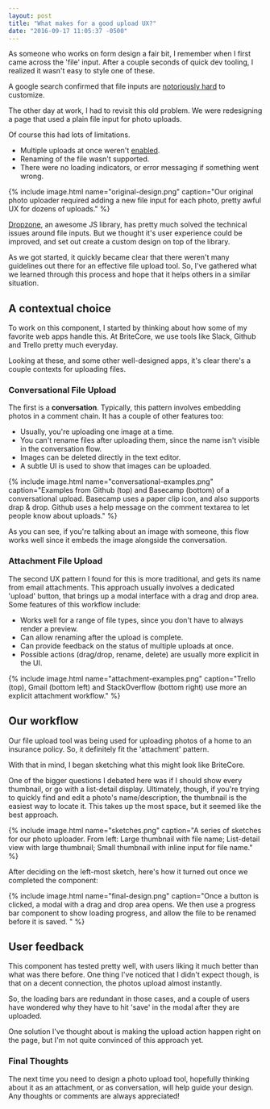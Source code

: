 ```yaml
---
layout: post
title: "What makes for a good upload UX?"
date: "2016-09-17 11:05:37 -0500"
---
```


As someone who works on form design a fair bit, I remember when I first came across the 'file' input. After a couple seconds of quick dev tooling, I realized it wasn't easy to style one of these.

A google search confirmed that file inputs are [notoriously hard](http://stackoverflow.com/questions/572768/styling-an-input-type-file-button) to customize.

The other day at work, I had to revisit this old problem. We were redesigning a page that used a plain file input for photo uploads.

Of course this had lots of limitations.

* Multiple uploads at once weren't [enabled](https://developer.mozilla.org/en-US/docs/Web/API/HTMLInputElement/multiple).
* Renaming of the file wasn't supported.
* There were no loading indicators, or error messaging if something went wrong.

{% include image.html name="original-design.png" caption="Our original photo uploader required adding a new file input for each photo, pretty awful UX for dozens of uploads." %}

[Dropzone](http://www.dropzonejs.com/), an awesome JS library, has pretty much solved the technical issues around file inputs. But we thought it's user experience could be improved, and set out create a custom design on top of the library.

As we got started, it quickly became clear that there weren't many guidelines out there for an effective file upload tool. So, I've gathered what we learned through this process and hope that it helps others in a similar situation.

## A contextual choice

To work on this component, I started by thinking about how some of my favorite web apps handle this. At BriteCore, we use tools like Slack, Github and Trello pretty much everyday.

Looking at these, and some other well-designed apps, it's clear there's a couple contexts for uploading files.

### Conversational File Upload

The first is a **conversation**. Typically, this pattern involves embedding photos in a comment chain. It has a couple of other features too:

* Usually, you're uploading one image at a time.
* You can't rename files after uploading them, since the name isn't visible in the conversation flow.
* Images can be deleted directly in the text editor.
* A subtle UI is used to show that images can be uploaded.

{% include image.html name="conversational-examples.png" caption="Examples from Github (top) and Basecamp (bottom) of a conversational upload. Basecamp uses a paper clip icon, and also supports drap & drop. Github uses a help message on the comment textarea to let people know about uploads." %}

As you can see, if you're talking about an image with someone, this flow works well since it embeds the image alongside the conversation.

### Attachment File Upload

The second UX pattern I found for this is more traditional, and gets its name from email attachments. This approach usually involves a dedicated 'upload' button, that brings up a modal interface with a drag and drop area. Some features of this workflow include:

* Works well for a range of file types, since you don't have to always render a preview.
* Can allow renaming after the upload is complete.
* Can provide feedback on the status of multiple uploads at once.
* Possible actions (drag/drop, rename, delete) are usually more explicit in the UI.

{% include image.html name="attachment-examples.png" caption="Trello (top), Gmail (bottom left) and StackOverflow (bottom right) use more an explicit attachment workflow." %}

## Our workflow

Our file upload tool was being used for uploading photos of a home to an insurance policy. So, it definitely fit the 'attachment' pattern.

With that in mind, I began sketching what this might look like BriteCore.

One of the bigger questions I debated here was if I should show every thumbnail, or go with a list-detail display. Ultimately, though, if you're trying to quickly find and edit a photo's name/description, the thumbnail is the easiest way to locate it. This takes up the most space, but it seemed like the best approach.

{% include image.html name="sketches.png" caption="A series of sketches for our photo uploader. From left: Large thumbnail with file name; List-detail view with large thumbnail; Small thumbnail with inline input for file name." %}

After deciding on the left-most sketch, here's how it turned out once we completed the component:

{% include image.html name="final-design.png" caption="Once a button is clicked, a modal with a drag and drop area opens. We then use a progress bar component to show loading progress, and allow the file to be renamed before it is saved. " %}

## User feedback

This component has tested pretty well, with users liking it much better than what was there before. One thing I've noticed that I didn't expect though, is that on a decent connection, the photos upload almost instantly.

So, the loading bars are redundant in those cases, and a couple of users have wondered why they have to hit 'save' in the modal after they are uploaded.

One solution I've thought about is making the upload action happen right on the page, but I'm not quite convinced of this approach yet.

### Final Thoughts

The next time you need to design a photo upload tool, hopefully thinking about it as an attachment, or as conversation, will help guide your design. Any thoughts or comments are always appreciated!
